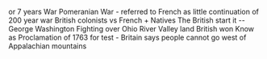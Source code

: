 or 7 years War
Pomeranian War - referred to French as little 
continuation of 200 year war
British colonists vs French + Natives
The British start it -- George Washington
Fighting over Ohio River Valley land
British won
Know as Proclamation of 1763 for test - Britain says people cannot go west of Appalachian mountains
